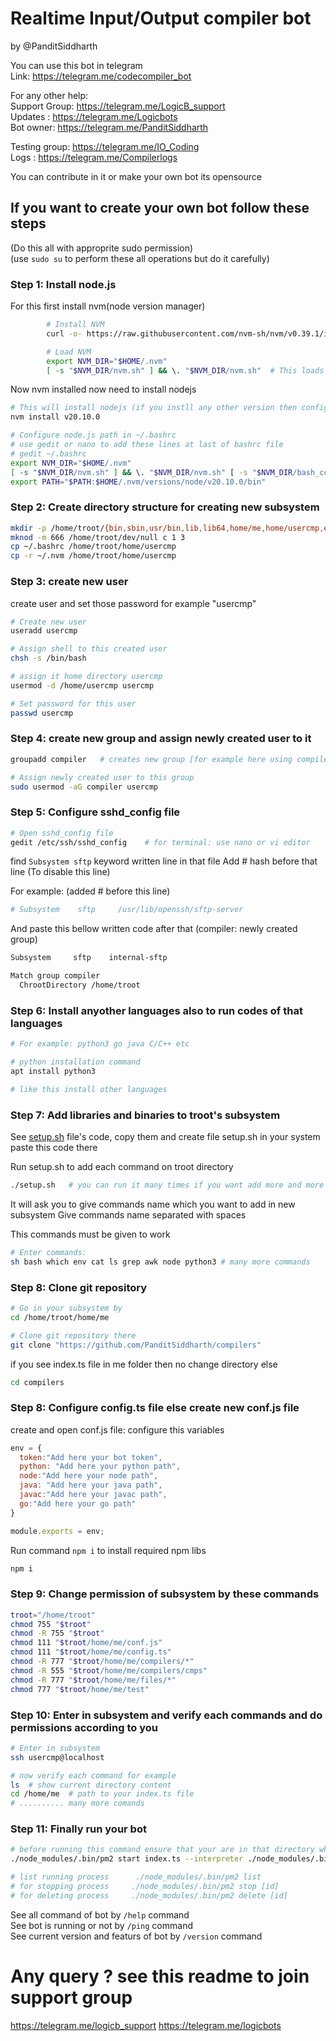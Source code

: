 # Realtime Input/Output compiler bot  
by @PanditSiddharth  

You can use this bot in telegram  
Link: https://telegram.me/codecompiler_bot  

For any other help:  
Support Group: https://telegram.me/LogicB_support  
Updates : https://telegram.me/Logicbots  
Bot owner: https://telegram.me/PanditSiddharth  

Testing group: https://telegram.me/IO_Coding  
Logs : https://telegram.me/Compilerlogs  

You can contribute in it or make your own bot its opensource

## If you want to create your own bot follow these steps 
(Do this all with approprite sudo permission)  
(use `sudo su` to perform these all operations but do it carefully)  

### Step 1: Install node.js  
For this first install nvm(node version manager)   
```sh
        # Install NVM
        curl -o- https://raw.githubusercontent.com/nvm-sh/nvm/v0.39.1/install.sh | bash

        # Load NVM
        export NVM_DIR="$HOME/.nvm"
        [ -s "$NVM_DIR/nvm.sh" ] && \. "$NVM_DIR/nvm.sh"  # This loads NVM
```
Now nvm installed now need to install nodejs  
```sh
# This will install nodejs (if you instll any other version then configure also correctly)
nvm install v20.10.0

# Configure node.js path in ~/.bashrc
# use gedit or nano to add these lines at last of bashrc file 
# gedit ~/.bashrc
export NVM_DIR="$HOME/.nvm"
[ -s "$NVM_DIR/nvm.sh" ] && \. "$NVM_DIR/nvm.sh" [ -s "$NVM_DIR/bash_completion" ] && \. "$NVM_DIR/bash_completion"`  
export PATH="$PATH:$HOME/.nvm/versions/node/v20.10.0/bin" 
```

### Step 2: Create directory structure for creating new subsystem
```sh
mkdir -p /home/troot/{bin,sbin,usr/bin,lib,lib64,home/me,home/usercmp,etc,dev,root}
mknod -m 666 /home/troot/dev/null c 1 3
cp ~/.bashrc /home/troot/home/usercmp 
cp -r ~/.nvm /home/troot/home/usercmp 
```

### Step 3: create new user
create user and set those password for example "usercmp"
```sh
# Create new user
useradd usercmp  

# Assign shell to this created user
chsh -s /bin/bash

# assign it home directory usercmp 
usermod -d /home/usercmp usercmp

# Set password for this user
passwd usercmp
```

### Step 4: create new group and assign newly created user to it

```sh
groupadd compiler   # creates new group [for example here using compiler group]

# Assign newly created user to this group
sudo usermod -aG compiler usercmp
```

### Step 5: Configure sshd_config file  
```sh
# Open sshd_config file  
gedit /etc/ssh/sshd_config    # for terminal: use nano or vi editor
```
find `Subsystem sftp` keyword written line in that file
Add # hash before that line (To disable this line)

For example: (added # before this line)
```sh
# Subsystem	   sftp	    /usr/lib/openssh/sftp-server
```
And paste this bellow written code after that (compiler: newly created group)
```sh
Subsystem     sftp    internal-sftp

Match group compiler
  ChrootDirectory /home/troot
```

### Step 6: Install anyother languages also to run codes of that languages
```sh
# For example: python3 go java C/C++ etc

# python installation command
apt install python3 

# like this install other languages
```

### Step 7: Add libraries and binaries to troot's subsystem
See [setup.sh](https://github.com/PanditSiddharth/compilers/blob/cmp/setup.sh)
 file's code, copy them and create file setup.sh in your system
paste this code there  

Run setup.sh to add each command on troot directory
```sh
./setup.sh   # you can run it many times if you want add more and more commands
```
It will ask you to give commands name which you want to add in new subsystem
Give commands name separated with spaces

This commands must be given to work
```sh
# Enter commands:
sh bash which env cat ls grep awk node python3 # many more commands
```

### Step 8: Clone git repository  
```sh
# Go in your subsystem by
cd /home/troot/home/me

# Clone git repository there
git clone "https://github.com/PanditSiddharth/compilers"
```
if you see index.ts file in me folder then no change directory else   
```sh
cd compilers
```

### Step 8: Configure config.ts file else create new conf.js file  
create and open conf.js file: configure this variables  
```js
env = {
  token:"Add here your bot token",
  python: "Add here your python path",
  node:"Add here your node path",
  java: "Add here your java path",
  javac:"Add here your javac path",
  go:"Add here your go path"
}

module.exports = env;
```
Run command `npm i` to install required npm libs
```sh
npm i
```
### Step 9: Change permission of subsystem by these commands
```sh
troot="/home/troot"
chmod 755 "$troot"
chmod -R 755 "$troot"
chmod 111 "$troot/home/me/conf.js"
chmod 111 "$troot/home/me/config.ts"
chmod -R 777 "$troot/home/me/compilers/*"
chmod -R 555 "$troot/home/me/compilers/cmps"
chmod -R 777 "$troot/home/me/files/*"
chmod 777 "$troot/home/me/test"
```
### Step 10: Enter in subsystem and verify each commands and do permissions according to you
```sh
# Enter in subsystem 
ssh usercmp@localhost

# now verify each command for example
ls  # show current directory content
cd /home/me  # path to your index.ts file
# .......... many more comands
```

### Step 11: Finally run your bot
```sh
# before running this command ensure that your are in that directory where index.ts file exists
./node_modules/.bin/pm2 start index.ts --interpreter ./node_modules/.bin/tsx

# list running process      ./node_modules/.bin/pm2 list 
# for stopping process     ./node_modules/.bin/pm2 stop [id] 
# for deleting process     ./node_modules/.bin/pm2 delete [id] 
```

See all command of bot by `/help` command  
See bot is running or not by `/ping` command  
See current version and featurs of bot by `/version` command  

# Any query ? see this readme to join support group

https://telegram.me/logicb_support
https://telegram.me/logicbots
